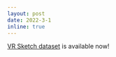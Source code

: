 ```yaml
---
layout: post
date: 2022-3-1 
inline: true
---
```


[VR Sketch dataset][1] is available now!

[1]: https://cvssp.org/data/VRChairSketch/
